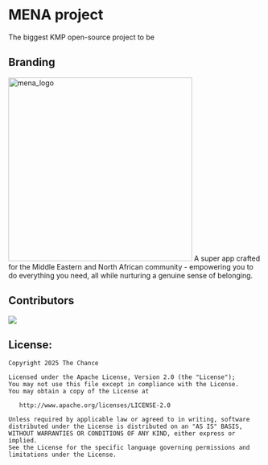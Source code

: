 # MENA project
The biggest KMP open-source project to be

## Branding

<img width="365" height="365" alt="mena_logo" src="https://github.com/user-attachments/assets/72cb47fb-27a1-45ab-971b-bfef705abded" />
A super app crafted for the Middle Eastern and North African community - empowering you to do everything you need, all while nurturing a genuine sense of belonging.

## Contributors

<a href="https://github.com/TheChance101/MENA-mobile/graphs/contributors">
  <img src="https://contrib.rocks/image?repo=TheChance101/MENA-mobile"/>
</a>

## License:

    Copyright 2025 The Chance

    Licensed under the Apache License, Version 2.0 (the "License");
    You may not use this file except in compliance with the License.
    You may obtain a copy of the License at

       http://www.apache.org/licenses/LICENSE-2.0

    Unless required by applicable law or agreed to in writing, software
    distributed under the License is distributed on an "AS IS" BASIS,
    WITHOUT WARRANTIES OR CONDITIONS OF ANY KIND, either express or implied.
    See the License for the specific language governing permissions and
    limitations under the License.
